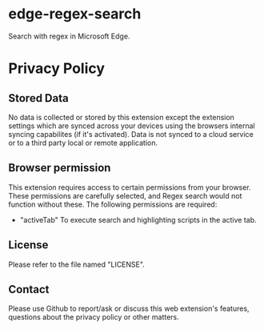 # edge-regex-search
Search with regex in Microsoft Edge. 

# Privacy Policy
## Stored Data
No data is collected or stored by this extension except the extension settings which are synced across your devices using the browsers internal syncing capabilites (if it's activated). Data is not synced to a cloud service or to a third party local or remote application. 

## Browser permission 
This extension requires access to certain permissions from your browser. These permissions are carefully selected, and Regex search would not function without these. The following permissions are required: 
- "activeTab"
To execute search and highlighting scripts in the active tab.

## License
Please refer to the file named "LICENSE".

## Contact 
Please use Github to report/ask or discuss this web extension's features, questions about the privacy policy or other matters. 